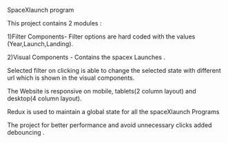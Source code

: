 SpaceXlaunch program

This project contains 2 modules :

1)Filter Components- Filter options are hard coded with the values (Year,Launch,Landing).

2)Visual Components - Contains the spacex Launches .

Selected filter on clicking is able to change the selected state with different url which is shown in the visual components.

The Website is responsive on mobile, tablets(2 column layout) and desktop(4 column layout).

Redux is used to maintain a global state for all the spaceXlaunch Programs

The project for better performance and avoid unnecessary clicks added debouncing .
